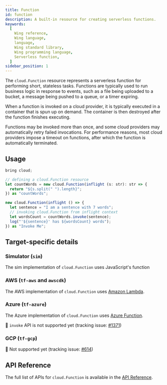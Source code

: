 ```yaml
---
title: Function
id: function
description: A built-in resource for creating serverless functions.
keywords:
  [
    Wing reference,
    Wing language,
    language,
    Wing standard library,
    Wing programming language,
    Serverless function,
  ]
sidebar_position: 1
---
```


The `cloud.Function` resource represents a serverless function for performing short, stateless tasks.
Functions are typically used to run business logic in response to events, such as a file being uploaded to a bucket, a message being pushed to a queue, or a timer expiring.

When a function is invoked on a cloud provider, it is typically executed in a container that is spun up on demand.
The container is then destroyed after the function finishes executing.

Functions may be invoked more than once, and some cloud providers may automatically retry failed invocations.
For performance reasons, most cloud providers impose a timeout on functions, after which the function is automatically terminated.

## Usage

```ts playground
bring cloud;

// defining a cloud.Function resource
let countWords = new cloud.Function(inflight (s: str): str => {
  return "${s.split(" ").length}";
}) as "countWords";

new cloud.Function(inflight () => {
  let sentence = "I am a sentence with 7 words";
  // invoking cloud.Function from inflight context
  let wordsCount = countWords.invoke(sentence);
  log("'${sentence}' has ${wordsCount} words");
}) as "Invoke Me";
```

## Target-specific details

### Simulator (`sim`)

The sim implementation of `cloud.Function` uses JavaScript's function

### AWS (`tf-aws` and `awscdk`)

The AWS implementation of `cloud.Function` uses [Amazon Lambda](https://aws.amazon.com/lambda/).

### Azure (`tf-azure`)

The Azure implementation of `cloud.Function` uses [Azure Function](https://azure.microsoft.com/en-us/products/function).

🚧 `invoke` API is not supported yet (tracking issue: [#1371](https://github.com/winglang/wing/issues/1371))

### GCP (`tf-gcp`)

🚧 Not supported yet (tracking issue: [#614](https://github.com/winglang/wing/issues/614))

## API Reference

The full list of APIs for `cloud.Function` is available in the [API Reference](../api-reference).